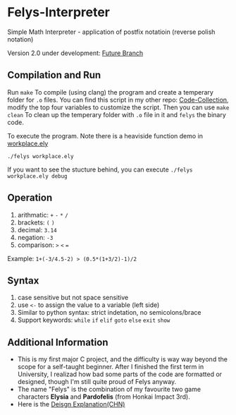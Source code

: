 # Felys-Interpreter

Simple Math Interpreter - application of postfix notatioin (reverse polish notation)

Version 2.0 under development: [Future Branch](https://github.com/Jhanny-Kin/Felys-Interpreter/tree/future)

## Compilation and Run

Run `make` To compile (using clang) the program and create a temperary folder for `.o` files. You can find this script in my other repo: [Code-Collection](https://github.com/Jhanny-Kin/Code-Collection/blob/main/Make/makefile), modify the top four variables to customize the script. Then you can use `make clean` To clean up the temperary folder with `.o` file in it and `felys` the binary code.


To execute the program. Note there is a heaviside function demo in [workplace.ely](v1.1/workplace.ely)
```shell
./felys workplace.ely
```

If you want to see the stucture behind, you can execute `./felys workplace.ely debug`


## Operation
1. arithmatic: `+` `-` `*` `/`
2. brackets: `(` `)`
3. decimal: `3.14`
4. negation: `-3`
5. comparison: `>` `<` `=`

Example: `1+(-3/4.5-2) > (0.5*(1+3/2)-1)/2`

## Syntax 
1. case sensitive but not space sensitive
2. use `<-` to assign the value to a variable (left side)
3. Similar to python syntax: strict indetation, no semicolons/brace
4. Support keywords: `while` `if` `elif` `goto` `else` `exit` `show`


## Additional Information

* This is my first major C project, and the difficulty is way way beyond the scope for a self-taught beginner. After I finished the first term in University, I realizad how bad some parts of the code are formatted or designed, though I'm still quite proud of Felys anyway.
* The name "Felys" is the combination of my favourite two game characters **Elysia** and **Pardofelis** (from Honkai Impact 3rd).
* Here is the [Deisgn Explanation(CHN)](https://www.bilibili.com/read/readlist/rl738985)
